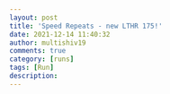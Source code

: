 ```yaml
---
layout: post
title: 'Speed Repeats - new LTHR 175!'
date: 2021-12-14 11:40:32
author: multishiv19
comments: true
category: [runs]
tags: [Run]
description: 
---
```


<div width='100%' class='strava-embed-placeholder' data-embed-type='activity' data-embed-id='6385009525'></div>
<script src='https://strava-embeds.com/embed.js'></script>
